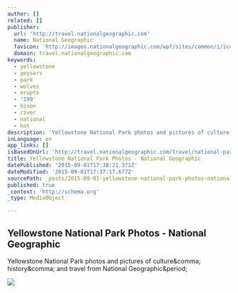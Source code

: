 ```yaml
---
author: []
related: []
publisher:
  url: 'http://travel.nationalgeographic.com'
  name: National Geographic
  favicon: 'http://images.nationalgeographic.com/wpf/sites/common/i/icons/favicon-cb1274471343.ico'
  domain: travel.nationalgeographic.com
keywords:
  - yellowstone
  - geysers
  - park
  - wolves
  - erupts
  - '199'
  - bison
  - river
  - national
  - hot
description: 'Yellowstone National Park photos and pictures of culture, history, and travel from National Geographic.'
inLanguage: en
app_links: []
isBasedOnUrl: 'http://travel.nationalgeographic.com/travel/national-parks/yellowstone-photos/#/08-AR2588-001-yellowstone_2084_600x450.jpg'
title: Yellowstone National Park Photos - National Geographic
datePublished: '2015-09-01T17:38:21.371Z'
dateModified: '2015-09-01T17:37:17.677Z'
sourcePath: _posts/2015-09-01-yellowstone-national-park-photos-national-geographic.md
published: true
_context: 'http://schema.org'
_type: MediaObject

---
```

<article style=""><h1>Yellowstone National Park Photos - National Geographic</h1><p>Yellowstone National Park photos and pictures of culture&amp;comma; history&amp;comma; and travel from National Geographic&amp;period;</p><img src="http://travel.nationalgeographic.com/u/TvyamNb-BivtNwpvn7Sct0VFDulyAfA9wBcU0gVHVnqC5ghsgrxzYMzmJ-nJ8jewv3Sb4HFclA3Ocvj_9g/" /></article>